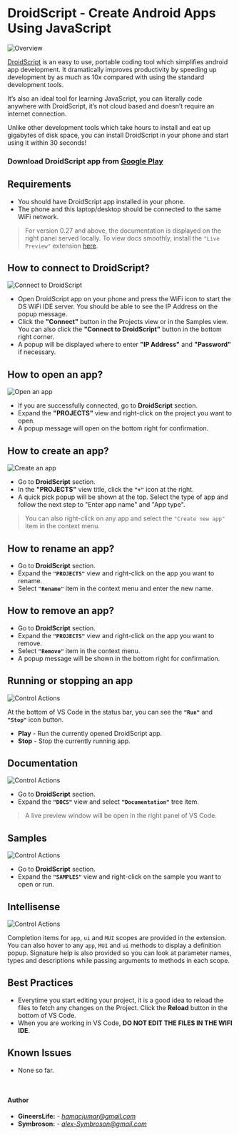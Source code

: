 # DroidScript - Create Android Apps Using JavaScript

![Overview](./images/main-ss.png)

[DroidScript](https://droidscript.org/) is an easy to use, portable coding tool which simplifies android app development. It dramatically improves productivity by speeding up development by as much as 10x compared with using the standard development tools.

It’s also an ideal tool for learning JavaScript, you can literally code anywhere with DroidScript, it’s not cloud based and doesn’t require an internet connection.

Unlike other development tools which take hours to install and eat up gigabytes of disk space, you can install DroidScript in your phone and start using it within 30 seconds!

### Download DroidScript app from [Google Play](https://play.google.com/store/apps/details?id=com.smartphoneremote.androidscriptfree)

## Requirements

* You should have DroidScript app installed in your phone.
* The phone and this laptop/desktop should be connected to the same WiFi network.

> For version 0.27 and above, the documentation is displayed on the right panel served locally. To view docs smoothly, install the `"Live Preview"` extension [here](https://marketplace.visualstudio.com/items?itemName=ms-vscode.live-server).

## How to connect to DroidScript?

![Connect to DroidScript](./images/connect.gif)

- Open DroidScript app on your phone and press the WiFi icon to start the DS WiFi IDE server. You should be able to see the IP Address on the popup message.
- Click the **"Connect"** button in the Projects view or in the Samples view. You can also click the **"Connect to DroidScript"** button in the bottom right corner.
- A popup will be displayed where to enter **"IP Address"** and **"Password"** if necessary.

## How to open an app?

![Open an app](./images/opening-app.gif)

- If you are successfully connected, go to **DroidScript** section.
- Expand the **"PROJECTS"** view and right-click on the project you want to open.
- A popup message will open on the bottom right for confirmation.

## How to create an app?

![Create an app](./images/create-app.gif)

- Go to **DroidScript** section.
- In the **"PROJECTS"** view title, click the **`"+"`** icon at the right.
- A quick pick popup will be shown at the top. Select the type of app and follow the next step to "Enter app name" and "App type".
> You can also right-click on any app and select the `"Create new app"` item in the context menu.

## How to rename an app?

- Go to **DroidScript** section.
- Expand the **`"PROJECTS"`** view and right-click on the app you want to rename.
- Select **`"Rename"`** item in the context menu and enter the new name.

## How to remove an app?

- Go to **DroidScript** section.
- Expand the **`"PROJECTS"`** view and right-click on the app you want to remove.
- Select **`"Remove"`** item in the context menu.
- A popup message will be shown in the bottom right for confirmation.

## Running or stopping an app

![Control Actions](./images/run-stop.gif)

At the bottom of VS Code in the status bar, you can see the **`"Run"`** and **`"Stop"`** icon button.

- **Play** - Run the currently opened DroidScript app.
- **Stop** - Stop the currently running app.

## Documentation

![Control Actions](./images/documentation.gif)

- Go to **DroidScript** section.
- Expand the **`"DOCS"`** view and select **`"Documentation"`** tree item.
> A live preview window will be open in the right panel of VS Code.

## Samples

![Control Actions](./images/samples.gif)

- Go to **DroidScript** section.
- Expand the **`"SAMPLES"`** view and right-click on the sample you want to open or run.

## Intellisense

![Control Actions](./images/code-intellisense.gif)

Completion items for `app`, `ui` and `MUI` scopes are provided in the extension. You can also hover to any `app`, `MUI` and `ui` methods to display a definition popup. Signature help is also provided so you can look at parameter names, types and descriptions while passing arguments to methods in each scope.

## Best Practices

- Everytime you start editing your project, it is a good idea to reload the files to fetch any changes on the Project. Click the **Reload** button in the bottom of VS Code.
- When you are working in VS Code, **DO NOT EDIT THE FILES IN THE WIFI IDE**.

## Known Issues

- None so far.

<br>

#### Author
- **GineersLife:** - *hamacjumar@gmail.com*
- **Symbroson:** - *alex-Symbroson@gmail.com*
